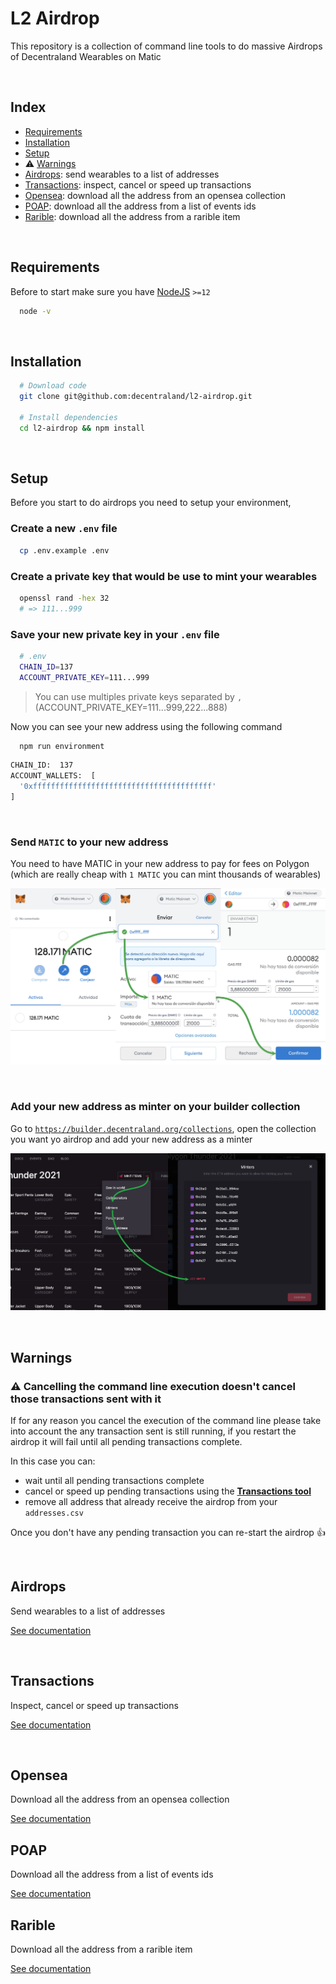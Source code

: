 # L2 Airdrop

This repository is a collection of command line tools to do massive Airdrops of Decentraland Wearables on Matic

&nbsp;

## Index

- [Requirements](#requirements)
- [Installation](#installation)
- [Setup](#setup)
- :warning: [Warnings](#warnings)
- [Airdrops](#airdrops): send wearables to a list of addresses
- [Transactions](#transactions): inspect, cancel or speed up transactions
- [Opensea](#opensea): download all the address from an opensea collection
- [POAP](#poap): download all the address from a list of events ids
- [Rarible](#rarible): download all the address from a rarible item

&nbsp;

## Requirements

Before to start make sure you have [NodeJS](https://nodejs.org/) `>=12`

```bash
  node -v
```

&nbsp;

## Installation

```bash
  # Download code
  git clone git@github.com:decentraland/l2-airdrop.git

  # Install dependencies
  cd l2-airdrop && npm install
```

&nbsp;

## Setup

Before you start to do airdrops you need to setup your environment,

### Create a new `.env` file

```bash
  cp .env.example .env
```

### Create a private key that would be use to mint your wearables

```bash
  openssl rand -hex 32
  # => 111...999
```

### Save your new private key in your `.env` file

```bash
  # .env
  CHAIN_ID=137
  ACCOUNT_PRIVATE_KEY=111...999
```

> You can use multiples private keys separated by `,` (ACCOUNT_PRIVATE_KEY=111...999,222...888)

Now you can see your new address using the following command

```bash
  npm run environment
```

```bash
CHAIN_ID:  137
ACCOUNT_WALLETS:  [
  '0xffffffffffffffffffffffffffffffffffffffff'
]
```

&nbsp;

### Send `MATIC` to your new address

You need to have MATIC in your new address to pay for fees on Polygon (which are really cheap with `1 MATIC` you can mint thousands of wearables)

![send-matic](./images/send-matic.jpg)

&nbsp;

### Add your new address as minter on your builder collection

Go to [`https://builder.decentraland.org/collections`](https://builder.decentraland.org/collections), open the collection you want yo airdrop and add your new address as a minter

![add-minter](./images/add-minter.jpg)

&nbsp;

## Warnings

### :warning: Cancelling the command line execution doesn't cancel those transactions sent with it

If for any reason you cancel the execution of the command line please take into account the any transaction sent is still running, if you restart the airdrop it will fail until all pending transactions complete.

In this case you can:

- wait until all pending transactions complete
- cancel or speed up pending transactions using the [**Transactions tool**](#transactions)
- remove all address that already receive the airdrop from your `addresses.csv`

Once you don't have any pending transaction you can re-start the airdrop :+1:

&nbsp;

## Airdrops

Send wearables to a list of addresses

[See documentation](./src/send.md)

&nbsp;

## Transactions

Inspect, cancel or speed up transactions

[See documentation](./src/transactions.md)

&nbsp;

## Opensea

Download all the address from an opensea collection

[See documentation](./src/transactions.md)

## POAP

Download all the address from a list of events ids

[See documentation](./src/poap.md)

## Rarible

Download all the address from a rarible item

[See documentation](./src/rarible.md)
